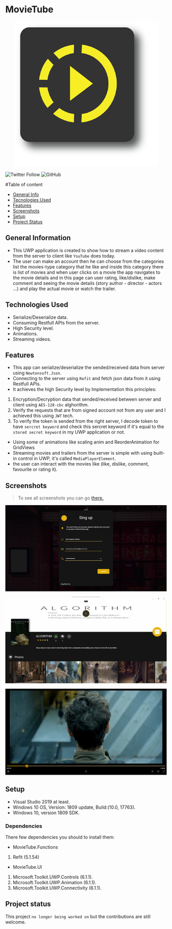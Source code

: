 # MovieTube
<p align="center">
  <img src="https://github.com/AbdAlghaniAlbiek/MovieTube/blob/master/MovieTube/Assets/MovieTubeIcon.png"> 
</p>

![Twitter Follow](https://img.shields.io/twitter/follow/AbdAlbiek?style=social) ![GitHub](https://img.shields.io/github/license/AbdAlghaniAlbiek/SQLiteDBProject)


#Table of content
* [General Info](#general-information)
* [Tecnologies Used](technologies-used)
* [Features](#features)
* [Screenshots](#screenshots)
* [Setup](#setup)
* [Project Status](#project-status)

## General Information
* This UWP application is created to show how to stream a video content from the server to client like `YouTube` does today.
* The user can make an account then he can choose from the categories list the movies-type category that he like and inside this category there is list of movies and when user clicks on a movie the app navigates to the movie details and in this page can user rating, like/dislike, make comment and seeing the movie details (story author - director - actors ...) and play the actual movie or watch the trailer. 

## Technologies Used
* Serialize/Deserialize data.
* Consuming Restfull APIs from the server. 
* High Security level.
* Animations.
* Streaming videos.

## Features
* This app can serialize/deserialize the sended/received data from server using `Newtonsoft.Json`.
* Connecting to the server using `Refit` and fetch json data from it using Restfull APIs.
* It achieves the high Security level by Implementation this principles:
1. Encryption/Decryption data that sended/received between server and client using `AES-128-cbc` alghorithm.
2. Verify the requests that are from signed account not from any user and I achieved this using `JWT` tech.
3. To verify the token is sended from the right server, I decode token to have `sercret keyword` and check this sercret keyword if it's equal to the `stored secret keyword` in my UWP application or not.
* Using some of animations like scaling anim and ReorderAnimation for GridViews
* Streaming movies and trailers from the server is simple with using built-in control in UWP, it's called `MediaPlayerElement`.
* the user can interact with the movies like (like, dislike, comment, favourite or rating it).

## Screenshots
> To see all screenshots you can go [there.](https://github.com/AbdAlghaniAlbiek/MovieTube/tree/master/MovieTube/Assets/Screenshots)
<p align="center">
  <img src="https://github.com/AbdAlghaniAlbiek/MovieTube/blob/master/MovieTube/Assets/Screenshots/SignUp.jpg"> 
</p>
<p align="center">
  <img src="https://github.com/AbdAlghaniAlbiek/MovieTube/blob/master/MovieTube/Assets/Screenshots/Movie_Details1.jpg"> 
</p>
<p align="center">
  <img src="https://github.com/AbdAlghaniAlbiek/MovieTube/blob/master/MovieTube/Assets/Screenshots/Play_Movie.jpg"> 
</p>

## Setup
* Visual Studio 2019 at least.
* Windows 10 OS, Version: 1809 update, Build:(10.0, 17763).
* Windows 10, version 1809 SDK.
### Dependencies
There few dependencies you should to install them:
* MovieTube.Functions
1. Refit (5.1.54)
* MovieTube.UI
1. Microsoft.Toolkit.UWP.Controls (6.1.1).
2. Microsoft.Toolkit.UWP.Animation (6.1.1).
3. Microsoft.Toolkit.UWP.Connectivity (6.1.1).

## Project status
This project `no longer being worked on` but the contributions are still welcome.

